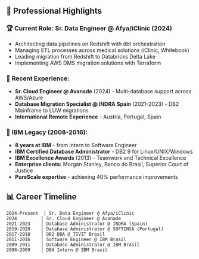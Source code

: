 ## 💼 Professional Highlights

### 🏆 **Current Role: Sr. Data Engineer @ Afya/iClinic (2024)**
- Architecting data pipelines on Redshift with dbt orchestration
- Managing ETL processes across medical solutions (iClinic, Whitebook)
- Leading migration from Redshift to Databricks Delta Lake
- Implementing AWS DMS migration solutions with Terraform

### 🌟 **Recent Experience:**
- **Sr. Cloud Engineer @ Avanade** (2024) - Multi-database support across AWS/Azure
- **Database Migration Specialist @ INDRA Spain** (2021-2023) - DB2 Mainframe to LUW migrations
- **International Remote Experience** - Austria, Portugal, Spain

### 🏅 **IBM Legacy (2008-2016):**
- **8 years at IBM** - from intern to Software Engineer
- **IBM Certified Database Administrator** - DB2 9 for Linux/UNIX/Windows
- **IBM Excellence Awards** (2013) - Teamwork and Technical Excellence
- **Enterprise clients:** Morgan Stanley, Banco do Brasil, Superior Court of Justice
- **PureScale expertise** - achieving 40% performance improvements

## 📊 Career Timeline

```
2024-Present  │ Sr. Data Engineer @ Afya/iClinic
2024         │ Sr. Cloud Engineer @ Avanade
2021-2023    │ Database Administrator @ INDRA (Spain)
2019-2020    │ Database Administrator @ SOFTINSA (Portugal)
2017-2018    │ DB2 DBA @ TIVIT Brasil
2011-2016    │ Software Engineer @ IBM Brasil
2009-2011    │ Database Administrator @ IBM Brasil
2008-2009    │ DBA Intern @ IBM Brasil
```
